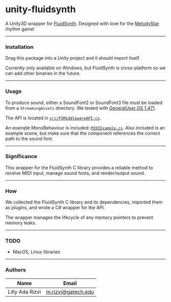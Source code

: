 # unity-fluidsynth

A Unity3D wrapper for [FluidSynth](http://www.fluidsynth.org/).
Designed with love for the 
[MelodyStar](https://github.com/Cinnamon18/MelodyStar)
rhythm game!

---

### Installation

Drag this package into a Unity project and it should import itself.

Currently only available on Windows, but FluidSynth is cross-platform
so we can add other binaries in the future.

---

### Usage

To produce sound, either a SoundFont2 or SoundFont3 file must be loaded
from a `StreamingAssets` directory. We tested with
[GeneralUser GS 1.471](http://www.schristiancollins.com/generaluser.php).

The API is located in [`src/FSMiddlewareAPI.cs`](src/FSMiddlewareAPI.cs).

An example MonoBehaviour is included: [`MIDIExample.cs`](MIDIExample.cs).
Also included is an example scene, but make sure that the component
references the correct path to the sound font.

---

### Significance

This wrapper for the FluidSynth C library provides a reliable method to
receive MIDI input, manage sound fonts, and render/output sound.

---

### How

We collected the FluidSynth C library and its dependencies,
imported them as plugins, and wrote a C# wrapper for the API.

The wrapper manages the lifecycle of any memory pointers
to prevent memory leaks.

---

### TODO

* MacOS, Linux libraries

---

### Authors

Name | Email
-----|------
Lilly Ada Rizvi | <m.rizvi@gatech.edu>
